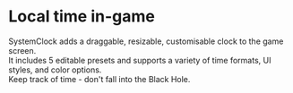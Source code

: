 # Local time in-game

SystemClock adds a draggable, resizable, customisable clock to the game screen.<br>
It includes 5 editable presets and supports a variety of time formats, UI styles, and color options.<br>
Keep track of time - don't fall into the Black Hole.